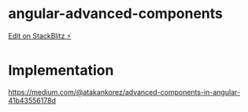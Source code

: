 # angular-advanced-components

[Edit on StackBlitz ⚡️](https://stackblitz.com/edit/stackblitz-starters-9mekya)

# Implementation

https://medium.com/@atakankorez/advanced-components-in-angular-41b43556178d